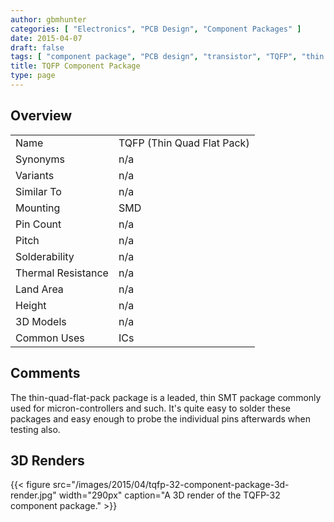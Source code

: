 ```yaml
---
author: gbmhunter
categories: [ "Electronics", "PCB Design", "Component Packages" ]
date: 2015-04-07
draft: false
tags: [ "component package", "PCB design", "transistor", "TQFP", "thin quad flat pack" ]
title: TQFP Component Package
type: page
---
```


## Overview

<table>
<tbody >
<tr >

<td >Name
</td>

<td >TQFP (Thin Quad Flat Pack)
</td>
</tr>
<tr >

<td >Synonyms
</td>

<td >n/a
</td>
</tr>
<tr >

<td >Variants
</td>

<td >n/a
</td>
</tr>
<tr >

<td >Similar To
</td>

<td >n/a
</td>
</tr>
<tr >

<td >Mounting
</td>

<td >SMD
</td>
</tr>
<tr >

<td >Pin Count
</td>

<td >n/a
</td>
</tr>
<tr >

<td >Pitch
</td>

<td >n/a
</td>
</tr>
<tr >

<td >Solderability
</td>

<td >n/a
</td>
</tr>
<tr >

<td >Thermal Resistance
</td>

<td >n/a
</td>
</tr>
<tr >

<td >Land Area
</td>

<td >n/a
</td>
</tr>
<tr >

<td >Height
</td>

<td >n/a
</td>
</tr>
<tr >

<td >3D Models
</td>

<td >n/a
</td>
</tr>
<tr >
<td >Common Uses</td>
<td >ICs</td>
</tr>
</tbody>
</table>

## Comments

The thin-quad-flat-pack package is a leaded, thin SMT package commonly used for micron-controllers and such. It's quite easy to solder these packages and easy enough to probe the individual pins afterwards when testing also.

## 3D Renders

{{< figure src="/images/2015/04/tqfp-32-component-package-3d-render.jpg" width="290px" caption="A 3D render of the TQFP-32 component package."  >}}